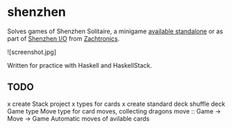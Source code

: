 # shenzhen

Solves games of Shenzhen Solitaire,
a minigame [available standalone](http://store.steampowered.com/app/570490/SHENZHEN_SOLITAIRE/)
or as part of [Shenzhen I/O](http://www.zachtronics.com/shenzhen-io/)
from [Zachtronics](http://www.zachtronics.com/).

![screenshot.jpg]

Written for practice with Haskell and HaskellStack.

## TODO

x create Stack project
x types for cards
x create standard deck
  shuffle deck
  Game type
  Move type for card moves, collecting dragons
  move :: Game -> Move -> Game
  Automatic moves of avilable cards
